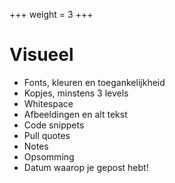 +++
weight = 3
+++

# Visueel

- Fonts, kleuren en toegankelijkheid
- Kopjes, minstens 3 levels
- Whitespace
- Afbeeldingen en alt tekst
- Code snippets
- Pull quotes
- Notes
- Opsomming
- Datum waarop je gepost hebt!
